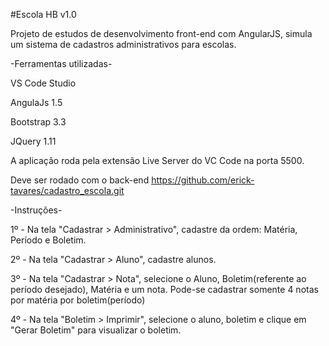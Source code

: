 #Escola HB v1.0

Projeto de estudos de desenvolvimento front-end com AngularJS, simula um sistema de cadastros administrativos para escolas.

-Ferramentas utilizadas-

VS Code Studio

AngulaJs 1.5

Bootstrap 3.3

JQuery 1.11


A aplicação roda pela extensão Live Server do VC Code na porta 5500.

Deve ser rodado com o back-end https://github.com/erick-tavares/cadastro_escola.git


-Instruções-

1º - Na tela "Cadastrar > Administrativo", cadastre da ordem: Matéria, Período e Boletim.

2º - Na tela "Cadastrar > Aluno", cadastre alunos.

3º - Na tela "Cadastrar > Nota", selecione o Aluno, Boletim(referente ao período desejado),
Matéria e um nota. Pode-se cadastrar somente 4 notas por matéria por boletim(período)

4º - Na tela "Boletim > Imprimir", selecione o aluno, boletim e clique em "Gerar Boletim" para visualizar o boletim.


